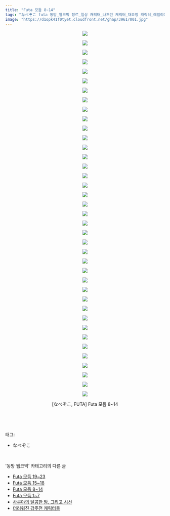 ```yaml
---
title: "Futa 모듬 8~14"
tags: "なべぞこ futa 동방_웹코믹 장르_일상 캐릭터_나즈린 캐릭터_대요정 캐릭터_레밀리아 캐릭터_린노스케 캐릭터_마리사 캐릭터_메이링 캐릭터_사쿠야 캐릭터_쇼 우 캐릭터_치르노"
image: "https://d1opk41f0tyet.cloudfront.net/ghap/3961/001.jpg"
---
```

<div class="article">
<p style="text-align: center; clear: none; float: none;"><img src="{{ site.imgserver10 }}/ghap/3961/001.jpg"/></p>
<p style="text-align: center; clear: none; float: none;"><img src="{{ site.imgserver10 }}/ghap/3961/002.jpg"/></p>
<p style="text-align: center; clear: none; float: none;"><img src="{{ site.imgserver10 }}/ghap/3961/003.jpg"/></p>
<p style="text-align: center; clear: none; float: none;"><img src="{{ site.imgserver10 }}/ghap/3961/004.jpg"/></p>
<p style="text-align: center; clear: none; float: none;"><img src="{{ site.imgserver10 }}/ghap/3961/005.jpg"/></p>
<p style="text-align: center; clear: none; float: none;"><img src="{{ site.imgserver10 }}/ghap/3961/006.jpg"/></p>
<p style="text-align: center; clear: none; float: none;"><img src="{{ site.imgserver10 }}/ghap/3961/007.jpg"/></p>
<p style="text-align: center; clear: none; float: none;"><img src="{{ site.imgserver10 }}/ghap/3961/008.jpg"/></p>
<p style="text-align: center; clear: none; float: none;"><img src="{{ site.imgserver10 }}/ghap/3961/009.jpg"/></p>
<p style="text-align: center; clear: none; float: none;"><img src="{{ site.imgserver10 }}/ghap/3961/010.jpg"/></p>
<p style="text-align: center; clear: none; float: none;"><img src="{{ site.imgserver10 }}/ghap/3961/011.jpg"/></p>
<p style="text-align: center; clear: none; float: none;"><img src="{{ site.imgserver10 }}/ghap/3961/012.jpg"/></p>
<p style="text-align: center; clear: none; float: none;"><img src="{{ site.imgserver10 }}/ghap/3961/013.jpg"/></p>
<p style="text-align: center; clear: none; float: none;"><img src="{{ site.imgserver10 }}/ghap/3961/014.jpg"/></p>
<p style="text-align: center; clear: none; float: none;"><img src="{{ site.imgserver10 }}/ghap/3961/015.jpg"/></p>
<p style="text-align: center; clear: none; float: none;"><img src="{{ site.imgserver10 }}/ghap/3961/016.jpg"/></p>
<p style="text-align: center; clear: none; float: none;"><img src="{{ site.imgserver10 }}/ghap/3961/017.jpg"/></p>
<p style="text-align: center; clear: none; float: none;"><img src="{{ site.imgserver10 }}/ghap/3961/018.jpg"/></p>
<p style="text-align: center; clear: none; float: none;"><img src="{{ site.imgserver10 }}/ghap/3961/019.jpg"/></p>
<p style="text-align: center; clear: none; float: none;"><img src="{{ site.imgserver10 }}/ghap/3961/020.jpg"/></p>
<p style="text-align: center; clear: none; float: none;"><img src="{{ site.imgserver10 }}/ghap/3961/021.jpg"/></p>
<p style="text-align: center; clear: none; float: none;"><img src="{{ site.imgserver10 }}/ghap/3961/022.jpg"/></p>
<p style="text-align: center; clear: none; float: none;"><img src="{{ site.imgserver10 }}/ghap/3961/023.jpg"/></p>
<p style="text-align: center; clear: none; float: none;"><img src="{{ site.imgserver10 }}/ghap/3961/024.jpg"/></p>
<p style="text-align: center; clear: none; float: none;"><img src="{{ site.imgserver10 }}/ghap/3961/025.jpg"/></p>
<p style="text-align: center; clear: none; float: none;"><img src="{{ site.imgserver10 }}/ghap/3961/026.jpg"/></p>
<p style="text-align: center; clear: none; float: none;"><img src="{{ site.imgserver10 }}/ghap/3961/027.jpg"/></p>
<p style="text-align: center; clear: none; float: none;"><img src="{{ site.imgserver10 }}/ghap/3961/028.jpg"/></p>
<p style="text-align: center; clear: none; float: none;"><img src="{{ site.imgserver10 }}/ghap/3961/029.jpg"/></p>
<p style="text-align: center; clear: none; float: none;"><img src="{{ site.imgserver10 }}/ghap/3961/030.jpg"/></p>
<p style="text-align: center; clear: none; float: none;"><img src="{{ site.imgserver10 }}/ghap/3961/031.jpg"/></p>
<p style="text-align: center; clear: none; float: none;"><img src="{{ site.imgserver10 }}/ghap/3961/032.jpg"/></p>
<p style="text-align: center; clear: none; float: none;"><img src="{{ site.imgserver10 }}/ghap/3961/033.jpg"/></p>
<p style="text-align: center; clear: none; float: none;"><img src="{{ site.imgserver10 }}/ghap/3961/034.jpg"/></p>
<p style="text-align: center; clear: none; float: none;"><img src="{{ site.imgserver10 }}/ghap/3961/035.jpg"/></p>
<p style="text-align: center; clear: none; float: none;"><img src="{{ site.imgserver10 }}/ghap/3961/036.jpg"/></p>
<p style="text-align: center; clear: none; float: none;"><img src="{{ site.imgserver10 }}/ghap/3961/037.jpg"/></p>
<p style="text-align: center; clear: none; float: none;"><img src="{{ site.imgserver10 }}/ghap/3961/038.jpg"/></p>
<p style="text-align: center; clear: none; float: none;"><img src="{{ site.imgserver10 }}/ghap/3961/039.jpg"/></p>
<p style="text-align: center; clear: none; float: none;">[なべぞこ, FUTA] Futa 모듬 8~14</p>
<p><br/></p>
</div><br/>
<div class="tagTrail">
<p>태그: </p>
<ul>
<li>なべぞこ</li>
</ul>
</div><br/>
<div class="another">
<p>'동방 웹코믹' 카테고리의 다른 글</p>
<ul>
<li><a href="/ghap_3963">Futa 모듬 19~23</a></li>
<li><a href="/ghap_3962">Futa 모듬 15~18</a></li>
<li><a href="/ghap_3961">Futa 모듬 8~14</a></li>
<li><a href="/ghap_3960">Futa 모듬 1~7</a></li>
<li><a href="/ghap_3957">사쿠야의 달콤한 밤, 그리고 시선</a></li>
<li><a href="/ghap_3956">더러워진 감주전 캐릭터들</a></li>
</ul>
</div><br/>
<div class="cb_module cb_fluid">
<div class="cb_wrt cb_profile">
</div><!-- commentList close -->
</div><br/>
